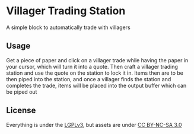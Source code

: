 # Villager Trading Station

A simple block to automatically trade with villagers

## Usage

Get a piece of paper and click on a villager trade while having the paper in your cursor, which will turn it into a
quote. Then craft a villager trading station and use the quote on the station to lock it in. Items then are to be then
piped into the station, and once a villager finds the station and completes the trade, items will be placed into the
output buffer which can be piped out

## License

Everything is under the [LGPLv3][lgpl], but assets are under [CC BY-NC-SA 3.0][cc]

[lgpl]: https://spdx.org/licenses/LGPL-3.0-or-later.html
[cc]: https://creativecommons.org/licenses/by-nc-sa/3.0/
